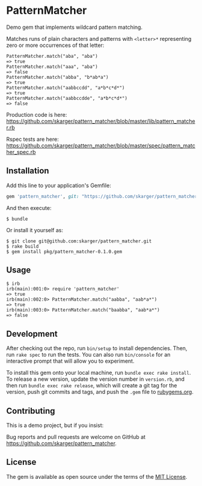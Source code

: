 # PatternMatcher

Demo gem that implements wildcard pattern matching.

Matches runs of plain characters and patterns with `<letter>*` representing zero or more occurrences of that letter:

```
PatternMatcher.match("aba", "aba")
=> true
PatternMatcher.match("aaa", "aba")
=> false
PatternMatcher.match("abba", "b*ab*a")
=> true
PatternMatcher.match("aabbccdd", "a*b*c*d*")
=> true
PatternMatcher.match("aabbccdde", "a*b*c*d*")
=> false
```

Production code is here: https://github.com/skarger/pattern_matcher/blob/master/lib/pattern_matcher.rb

Rspec tests are here: https://github.com/skarger/pattern_matcher/blob/master/spec/pattern_matcher_spec.rb

## Installation

Add this line to your application's Gemfile:

```ruby
gem 'pattern_matcher', git: "https://github.com/skarger/pattern_matcher.git"
```

And then execute:

    $ bundle

Or install it yourself as:

    $ git clone git@github.com:skarger/pattern_matcher.git
    $ rake build
    $ gem install pkg/pattern_matcher-0.1.0.gem

## Usage
```
$ irb
irb(main):001:0> require 'pattern_matcher'
=> true
irb(main):002:0> PatternMatcher.match("aabba", "aab*a*")
=> true
irb(main):003:0> PatternMatcher.match("baabba", "aab*a*")
=> false
```

## Development

After checking out the repo, run `bin/setup` to install dependencies. Then, run `rake spec` to run the tests. You can also run `bin/console` for an interactive prompt that will allow you to experiment.

To install this gem onto your local machine, run `bundle exec rake install`. To release a new version, update the version number in `version.rb`, and then run `bundle exec rake release`, which will create a git tag for the version, push git commits and tags, and push the `.gem` file to [rubygems.org](https://rubygems.org).

## Contributing

This is a demo project, but if you insist:

Bug reports and pull requests are welcome on GitHub at https://github.com/skarger/pattern_matcher.


## License

The gem is available as open source under the terms of the [MIT License](http://opensource.org/licenses/MIT).

